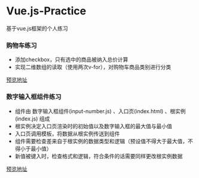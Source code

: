 # Vue.js-Practice
基于vue.js框架的个人练习

### 购物车练习

- 添加checkbox，只有选中的商品被纳入总价计算
- 实现二维数组的读取（使用两次v-for），对购物车商品类别进行分类

[预览地址](https://syinho.github.io/Vue.js-Practice/%E8%B4%AD%E7%89%A9%E8%BD%A6%E7%BB%83%E4%B9%A0/%E8%B4%AD%E7%89%A9%E8%BD%A6.html)

### 数字输入框组件练习
- 组件由 数字输入框组件(input-number.js) 、入口页(index.html) 、根实例(index.js) 组成
- 根实例决定入口页渲染时的初始值以及数字输入框的最大值与最小值
- 入口页调用模板，将数据从根实例传送到组件
- 组件需要检查差来自于根实例的数据类型和逻辑（预设值不得大于最大值，不得小于最小值）
- 新值被键入时，检查格式和逻辑，符合条件的话需要同样更改根实例数据

[预览地址](https://syinho.github.io/Vue.js-Practice/%E6%95%B0%E5%AD%97%E8%BE%93%E5%85%A5%E6%A1%86%E7%BB%84%E4%BB%B6/index.html)